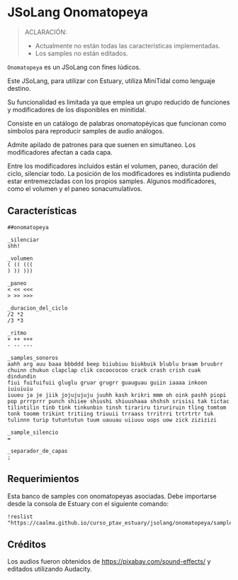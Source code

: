 # JSoLang Onomatopeya

> ACLARACIÓN:
> + Actualmente no están todas las características implementadas.
> + Los samples no están editados.

`Onomatopeya` es un JSoLang con fines lúdicos.

Este JSoLang, para utilizar con Estuary, utiliza MiniTidal como lenguaje destino.

Su funcionalidad es limitada ya que emplea un grupo reducido de funciones y modificadores de los disponibles en minitidal.

Consiste en un catálogo de palabras onomatopéyicas que funcionan como símbolos para reproducir samples de audio análogos.

Admite apilado de patrones para que suenen en simultaneo. Los modificadores afectan a cada capa.

Entre los modificadores incluidos están el volumen, paneo, duración del ciclo, silenciar todo.
La posición de los modificadores es indistinta pudiendo estar entremezcladas con los propios samples.
Algunos modificadores, como el volumen y el paneo sonacumulativos.



## Características

	##onomatopeya

	_silenciar
	shh!

	_volumen
	( (( (((
	) )) )))

	_paneo
	< << <<<
	> >> >>>

	_duracion_del_ciclo
	/2 *2
	/3 *3

	_ritmo
	+ ++ +++
	- -- ---

	_samples_sonoros
	aahh arg auu baaa bbbddd beep biiubiuu biukbuik blublu braam bruubrr
	chuinn chukun clapclap clik cocoococoo crack crash crish cuak dindundin
	fiui fuifuifuii gluglu gruar grugrr guauguau guiin iaaaa inkoon iuiuiuiu
	iuueu ja je jiik jojujujuju juuhh kash krikri mmm oh oink pashh piopi
	pop prrrprrr punch shiiee shiushi shiuushaaa shshsh srisisi tak tictac
	tilintilin tinb tink tinkunbin tinsh tirariru tiruriruin tling tomtom
	tonk toomm trikint tritiing triuuii trraass trritrri trtrtrtr tuk
	tulinnn turip tutuntutun tuum uauuau uiiuuu uops uow zick zizizizi

	_sample_silencio
	=

	_separador_de_capas
	;

## Requerimientos

Esta banco de samples con onomatopeyas asociadas. Debe importarse desde la consola de Estuary con el siguiente comando:

	!reslist "https://caalma.github.io/curso_ptav_estuary/jsolang/onomatopeya/samples/samples.json"


## Créditos
Los audios fueron obtenidos de https://pixabay.com/sound-effects/ y editados utilizando Audacity.
